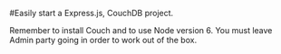#Easily start a Express.js, CouchDB project.

Remember to install Couch and to use Node version 6.
You must leave Admin party going in order to work out of the box.








